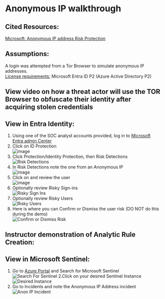 # Anonymous IP walkthrough

## Cited Resources:
[Microsoft: Anonymous IP address Risk Protection](https://learn.microsoft.com/en-us/azure/active-directory/identity-protection/howto-identity-protection-simulate-risk#anonymous-ip-address) <br />


## Assumptions:
A login was attempted from a Tor Browser to simulate anonymous IP addresses.  <br />
[License requirements:](https://learn.microsoft.com/en-us/azure/active-directory/identity-protection/overview-identity-protection#license-requirements) Microsoft Entra ID P2 (Azure Active Directory P2)


## View video on how a threat actor will use the TOR Browser to obfuscate their identity after acquiring stolen credentials


## View in Entra Identity:
1. Using one of the SOC analyst accounts provided, log in to [Microsoft Entra admin Center](https://entra.microsoft.com/)
2. Click on ID Protection <br />
 ![image](https://github.com/Tungsten66/Scenarios/assets/40893034/990318ee-90e1-496b-8597-9a9f9c6cec12)
3. Click Protection/Identity Protection, then Risk Detections <br />
![Risk Detections](https://github.com/Tungsten66/Scenarios/assets/41757640/b869583f-8c9b-439a-a38f-1f6ee2deb985)
4. In Risk Detections note the one from an Anonymous IP  <br />
![image](https://github.com/Tungsten66/Scenarios/assets/40893034/7241debf-464a-44ac-90af-638919ff0db3)
6. Click on and review the user  <br />
![image](https://github.com/Tungsten66/Scenarios/assets/40893034/c6e75cde-75c8-48ff-a0e5-089589d5c98d)
7. Optionally review Risky Sign-ins <br />
![Risky Sign Ins](https://github.com/Tungsten66/Scenarios/assets/41757640/6bb72fef-cbcf-4ced-93f9-58fa53c47eaa)
8. Optionally review Risky Users <br />
![Risky Users](https://github.com/Tungsten66/Scenarios/assets/41757640/def003c3-12a5-45d8-817b-6a1132ec1f53)
9. Here is where you can Confirm or Dismiss the user risk (DO NOT do this during the demo) <br />
![Confirm or Dismiss Risk](https://github.com/Tungsten66/Scenarios/assets/41757640/ad68ebe3-0327-4496-b0bf-33da11035dc6)


## Instructor demonstration of Analytic Rule Creation:


## View in Microsoft Sentinel:

1. Go to [Azure Portal](https://portal.azure.com/) and Search for Microsoft Sentinel
![Search For Sentinel](https://github.com/Tungsten66/Scenarios/assets/41757640/78a4c3a5-b48a-47d4-b005-609fffe71191)
2.Click on your desired Sentinel Instance
![Desired Instance](https://github.com/Tungsten66/Scenarios/assets/41757640/a70d5627-f7e0-4f65-8794-5cf06f2fb483)
3. Go to Incidents and note the Anonymous IP Address incident
![Anon IP Incident](https://github.com/Tungsten66/Scenarios/assets/41757640/a533d564-8cbf-496b-ae49-d85ea8b300f2)

